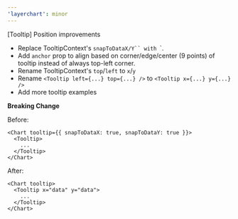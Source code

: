 ```yaml
---
'layerchart': minor
---
```


[Tooltip] Position improvements

- Replace TooltipContext's `snapToDataX/Y`` with `<Tooltip x="data" y="data" />`.
- Add `anchor` prop to align based on corner/edge/center (9 points) of tooltip instead of always top-left corner.
- Rename TooltipContext's `top`/`left` to `x`/`y`
- Rename `<Tooltip left={...} top={...} />` to `<Tooltip x={...} y={...} />`
- Add more tooltip examples

**Breaking Change**

Before:

```svelte
<Chart tooltip={{ snapToDataX: true, snapToDataY: true }}>
  <Tooltip>
    ...
  </Tooltip>
</Chart>
```

After:

```svelte
<Chart tooltip>
  <Tooltip x="data" y="data">
    ...
  </Tooltip>
</Chart>
```
